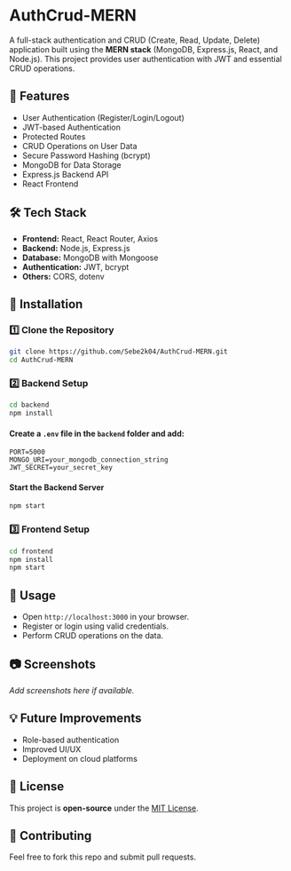 # AuthCrud-MERN  

A full-stack authentication and CRUD (Create, Read, Update, Delete) application built using the **MERN stack** (MongoDB, Express.js, React, and Node.js). This project provides user authentication with JWT and essential CRUD operations.  

## 🚀 Features  

- User Authentication (Register/Login/Logout)  
- JWT-based Authentication  
- Protected Routes  
- CRUD Operations on User Data  
- Secure Password Hashing (bcrypt)  
- MongoDB for Data Storage  
- Express.js Backend API  
- React Frontend  

## 🛠️ Tech Stack  

- **Frontend:** React, React Router, Axios  
- **Backend:** Node.js, Express.js  
- **Database:** MongoDB with Mongoose  
- **Authentication:** JWT, bcrypt  
- **Others:** CORS, dotenv  

## 📌 Installation  

### 1️⃣ Clone the Repository  

```bash
git clone https://github.com/Sebe2k04/AuthCrud-MERN.git
cd AuthCrud-MERN
```

### 2️⃣ Backend Setup  

```bash
cd backend
npm install
```

#### Create a `.env` file in the `backend` folder and add:  

```
PORT=5000
MONGO_URI=your_mongodb_connection_string
JWT_SECRET=your_secret_key
```

#### Start the Backend Server  

```bash
npm start
```

### 3️⃣ Frontend Setup  

```bash
cd frontend
npm install
npm start
```

## 🚀 Usage  

- Open `http://localhost:3000` in your browser.  
- Register or login using valid credentials.  
- Perform CRUD operations on the data.  

## 📷 Screenshots  

_Add screenshots here if available._  

## 💡 Future Improvements  

- Role-based authentication  
- Improved UI/UX  
- Deployment on cloud platforms  

## 📜 License  

This project is **open-source** under the [MIT License](LICENSE).  

## 🤝 Contributing  

Feel free to fork this repo and submit pull requests.  
